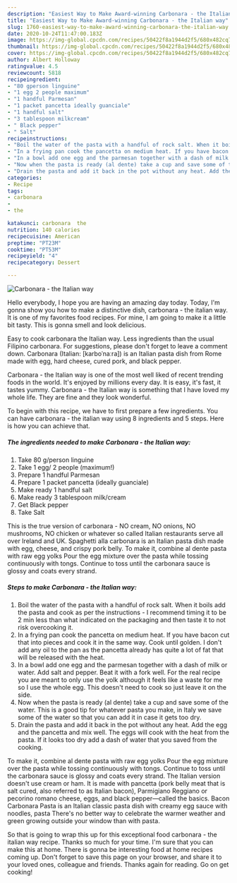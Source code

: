 ```yaml
---
description: "Easiest Way to Make Award-winning Carbonara - the Italian way"
title: "Easiest Way to Make Award-winning Carbonara - the Italian way"
slug: 1760-easiest-way-to-make-award-winning-carbonara-the-italian-way
date: 2020-10-24T11:47:00.183Z
image: https://img-global.cpcdn.com/recipes/50422f8a1944d2f5/680x482cq70/carbonara-the-italian-way-recipe-main-photo.jpg
thumbnail: https://img-global.cpcdn.com/recipes/50422f8a1944d2f5/680x482cq70/carbonara-the-italian-way-recipe-main-photo.jpg
cover: https://img-global.cpcdn.com/recipes/50422f8a1944d2f5/680x482cq70/carbonara-the-italian-way-recipe-main-photo.jpg
author: Albert Holloway
ratingvalue: 4.5
reviewcount: 5818
recipeingredient:
- "80 gperson linguine"
- "1 egg 2 people maximum"
- "1 handful Parmesan"
- "1 packet pancetta ideally guanciale"
- "1 handful salt"
- "3 tablespoon milkcream"
- " Black pepper"
- " Salt"
recipeinstructions:
- "Boil the water of the pasta with a handful of rock salt. When it boils add the pasta and cook as per the instructions - I recommend timing it to be 2 min less than what indicated on the packaging and then taste it to not risk overcooking it."
- "In a frying pan cook the pancetta on medium heat. If you have bacon cut that into pieces and cook it in the same way. Cook until golden. I don&#39;t add any oil to the pan as the pancetta already has quite a lot of fat that will be released with the heat."
- "In a bowl add one egg and the parmesan together with a dash of milk or water. Add salt and pepper. Beat it with a fork well. For the real recipe you are meant to only use the yolk although it feels like a waste for me so I use the whole egg. This doesn&#39;t need to cook so just leave it on the side."
- "Now when the pasta is ready (al dente) take a cup and save some of the water. This is a good tip for whatever pasta you make, in Italy we save some of the water so that you can add it in case it gets too dry."
- "Drain the pasta and add it back in the pot without any heat. Add the egg and the pancetta and mix well. The eggs will cook with the heat from the pasta. If it looks too dry add a dash of water that you saved from the cooking."
categories:
- Recipe
tags:
- carbonara
- 
- the

katakunci: carbonara  the 
nutrition: 140 calories
recipecuisine: American
preptime: "PT23M"
cooktime: "PT53M"
recipeyield: "4"
recipecategory: Dessert

---
```



![Carbonara - the Italian way](https://img-global.cpcdn.com/recipes/50422f8a1944d2f5/680x482cq70/carbonara-the-italian-way-recipe-main-photo.jpg)

Hello everybody, I hope you are having an amazing day today. Today, I'm gonna show you how to make a distinctive dish, carbonara - the italian way. It is one of my favorites food recipes. For mine, I am going to make it a little bit tasty. This is gonna smell and look delicious.

Easy to cook carbonara the Italian way. Less ingredients than the usual Filipino carbonara. For suggestions, please don&#39;t forget to leave a comment down. Carbonara (Italian: [karboˈnaːra]) is an Italian pasta dish from Rome made with egg, hard cheese, cured pork, and black pepper.

Carbonara - the Italian way is one of the most well liked of recent trending foods in the world. It's enjoyed by millions every day. It is easy, it's fast, it tastes yummy. Carbonara - the Italian way is something that I have loved my whole life. They are fine and they look wonderful.


To begin with this recipe, we have to first prepare a few ingredients. You can have carbonara - the italian way using 8 ingredients and 5 steps. Here is how you can achieve that.

<!--inarticleads1-->

##### The ingredients needed to make Carbonara - the Italian way:

1. Take 80 g/person linguine
1. Take 1 egg/ 2 people (maximum!)
1. Prepare 1 handful Parmesan
1. Prepare 1 packet pancetta (ideally guanciale)
1. Make ready 1 handful salt
1. Make ready 3 tablespoon milk/cream
1. Get  Black pepper
1. Take  Salt


This is the true version of carbonara - NO cream, NO onions, NO mushrooms, NO chicken or whatever so called Italian restaurants serve all over Ireland and UK. Spaghetti alla carbonara is an Italian pasta dish made with egg, cheese, and crispy pork belly. To make it, combine al dente pasta with raw egg yolks Pour the egg mixture over the pasta while tossing continuously with tongs. Continue to toss until the carbonara sauce is glossy and coats every strand. 

<!--inarticleads2-->

##### Steps to make Carbonara - the Italian way:

1. Boil the water of the pasta with a handful of rock salt. When it boils add the pasta and cook as per the instructions - I recommend timing it to be 2 min less than what indicated on the packaging and then taste it to not risk overcooking it.
1. In a frying pan cook the pancetta on medium heat. If you have bacon cut that into pieces and cook it in the same way. Cook until golden. I don&#39;t add any oil to the pan as the pancetta already has quite a lot of fat that will be released with the heat.
1. In a bowl add one egg and the parmesan together with a dash of milk or water. Add salt and pepper. Beat it with a fork well. For the real recipe you are meant to only use the yolk although it feels like a waste for me so I use the whole egg. This doesn&#39;t need to cook so just leave it on the side.
1. Now when the pasta is ready (al dente) take a cup and save some of the water. This is a good tip for whatever pasta you make, in Italy we save some of the water so that you can add it in case it gets too dry.
1. Drain the pasta and add it back in the pot without any heat. Add the egg and the pancetta and mix well. The eggs will cook with the heat from the pasta. If it looks too dry add a dash of water that you saved from the cooking.


To make it, combine al dente pasta with raw egg yolks Pour the egg mixture over the pasta while tossing continuously with tongs. Continue to toss until the carbonara sauce is glossy and coats every strand. The Italian version doesn&#39;t use cream or ham. It is made with pancetta (pork belly meat that is salt cured, also referred to as Italian bacon), Parmigiano Reggiano or pecorino romano cheese, eggs, and black pepper—called the basics. Bacon Carbonara Pasta is an Italian classic pasta dish with creamy egg sauce with noodles, pasta There&#39;s no better way to celebrate the warmer weather and green growing outside your window than with pasta. 

So that is going to wrap this up for this exceptional food carbonara - the italian way recipe. Thanks so much for your time. I'm sure that you can make this at home. There is gonna be interesting food at home recipes coming up. Don't forget to save this page on your browser, and share it to your loved ones, colleague and friends. Thanks again for reading. Go on get cooking!
